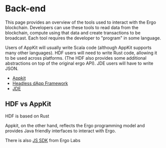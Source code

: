 # Back-end

This page provides an overview of the tools used to interact with the Ergo blockchain. Developers can use these tools to read data from the blockchain, compute using that data and create transactions to be broadcast. Each tool requires the developer to "program" in some language.

Users of AppKit will usually write Scala code (although AppKit supports many other languages). HDF users will need to write Rust code, allowing it to be used across platforms. (The HDF also provides some additional abstractions on top of the original ergo API). JDE users will have to write JSON.

- [Appkit](appkit.md)
- [Headless dApp Framework](headless.md)
- [JDE](jde.md)

## HDF vs AppKit

HDF is based on Rust

Appkit, on the other hand, reflects the Ergo programming model and provides Java friendly interfaces to interact with Ergo.

There is also [JS SDK](https://github.com/ergolabs/ergo-dex-sdk-js) from Ergo Labs
